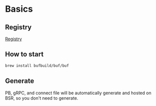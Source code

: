 # Basics

## Registry

[Registry](https://buf.build/rendaman/personal-schema)

## How to start

```sh
brew install bufbuild/buf/buf
```

## Generate

PB, gRPC, and connect file will be automatically generate and hosted on BSR, so you don't need to generate.
